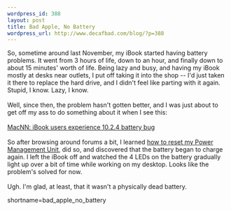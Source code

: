 ```yaml
--- 
wordpress_id: 388
layout: post
title: Bad Apple, No Battery
wordpress_url: http://www.decafbad.com/blog/?p=388
---
```

So, sometime around last November, my iBook started having battery 
problems.  It went from 3 hours of life, down to an hour, and finally
down to about 15 minutes' worth of life.  Being lazy and busy, and 
having my iBook mostly at desks near outlets, I put off taking it into
the shop -- I'd just taken it there to replace the hard drive, and I
didn't feel like parting with it again.  Stupid, I know.  Lazy, I know.
<br /><br />
Well, since then, the problem hasn't gotten better, and I was just about 
to get off my ass to do something about it when I see this:
<br /><br />
<a href="http://www.macnn.com/news.php?id=18661" target="_top">MacNN: iBook users experience 10.2.4 battery bug</a>
<br /><br />
So after browsing around forums a bit, I learned <a href="http://docs.info.apple.com/article.html?artnum=14449&amp;SaveKCWindowURL=http%3A%2F%2Fkbase.info.apple.com%2Fcgi-bin%2FWebObjects%2Fkbase.woa%2Fwa%2FSaveKCToHomePage&amp;searchMode=Expert&amp;kbhost=kbase.info.apple.com&amp;showButton=false&amp;randomValue=100&amp;showSurvey=false&amp;sessionID=anonymous%7C165795247" target="_top">how to reset my Power Management Unit</a>,
did so, and discovered that the battery began to charge again.  I left 
the iBook off and watched the 4 LEDs on the battery gradually light up
over a bit of time while working on my desktop.  Looks like the problem's
solved for now.
<br /><br />
Ugh.  I'm glad, at least, that it wasn't a physically dead battery.
<!--more-->
shortname=bad_apple_no_battery
